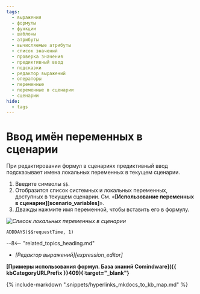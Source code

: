 ```yaml
---
tags:
  - выражения
  - формулы
  - функции
  - шаблоны
  - атрибуты
  - вычисляемые атрибуты
  - список значений
  - проверка значения
  - предиктивный ввод
  - подсказки
  - редактор выражений
  - операторы
  - переменные
  - переменные в сценарии
  - сценарии
hide:
  - tags
---
```


# Ввод имён переменных в сценарии

При редактировании формул в сценариях предиктивный ввод подсказывает имена локальных переменных в текущем сценарии.

1. Введите символы `$$`.
2. Отобразится список системных и локальных переменных, доступных в текущем сценарии. См. «**[Использование переменных в сценарии][scenario_variables]**».
3. Дважды нажмите имя переменной, чтобы вставить его в формулу.

*![Список локальных переменных в сценарии](formula_editor_local_variables.png)*

```mysql title="Пример: формула, прибавляющая 1 день к текущей дате"
ADDDAYS($$requestTime, 1)
```

<div class="relatedTopics">

--8<-- "related_topics_heading.md"

- *[Редактор выражений][expression_editor]*

</div>

**[Примеры использования формул. База знаний Comindware]({{ kbCategoryURLPrefix }}409){:target="_blank"}**

{% include-markdown ".snippets/hyperlinks_mkdocs_to_kb_map.md" %}
